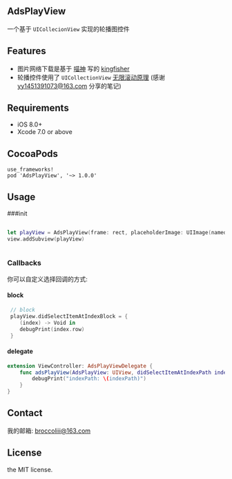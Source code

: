 
## AdsPlayView
 一个基于 `UICollecionView` 实现的轮播图控件
## Features

* 图片网络下载是基于 [喵神](https://github.com/onevcat) 写的 [kingfisher](https://github.com/onevcat/Kingfisher)
* 轮播控件使用了 `UICollectionView` [无限滚动原理](http://fromwiz.com/share/s/0i4C850y0AUf2VM_1t15ktzt1-Z1cg3gmA4X2nmNrx34IKKk) (感谢 yy1451391073@163.com 分享的笔记) 

## Requirements

* iOS 8.0+
* Xcode 7.0 or above

## CocoaPods

```
use_frameworks!
pod 'AdsPlayView', '~> 1.0.0'
```

## Usage

###init


``` swift	
						
let playView = AdsPlayView(frame: rect, placeholderImage: UIImage(named: "placeholder")!, URLArr: [url1, url2, url3, url4])
view.addSubview(playView)
        
```

### Callbacks

你可以自定义选择回调的方式:

#### block
``` swift
 // block
 playView.didSelectItemAtIndexBlock = {
    (index) -> Void in
    debugPrint(index.row)
 }

```
#### delegate
``` swift
extension ViewController: AdsPlayViewDelegate {
    func adsPlayView(AdsPlayView: UIView, didSelectItemAtIndexPath indexPath: NSIndexPath) {
        debugPrint("indexPath: \(indexPath)")
    }
}
```

## Contact

我的邮箱: broccoliii@163.com

## License

the MIT license. 
